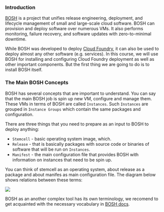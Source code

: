 ### Introduction

[BOSH](http://bosh.io/docs/about.html) is a project that unifies release engineering, deployment, and lifecycle management of small and large-scale cloud software. BOSH can provision and deploy software over numerous VMs. It also performs monitoring, failure recovery, and software updates with zero-to-minimal downtime.

While BOSH was developed to deploy [Cloud Foundry](https://www.cloudfoundry.org/), it can also be used to deploy almost any other software (e.g. services). In  this course, we will use BOSH for installing and configuring Cloud Foundry deployment as well as other important components. But the first thing we are going to do is to install BOSH itself.

### The Main BOSH Concepts

BOSH has several concepts that are important to understand. You can say that the main BOSH job is spin up new VM, configure and manage them. These VMs in terms of BOSH are called `Instances`. Such `Instances` are grouped in `Instance Groups` which contain the same packages and configuration. 

There are three things that you need to prepare as an input to BOSH to deploy anything:

- `Stemcell` - basic operating system image, which.
- `Release` - that is basically packages with source code or binaries of software that will be run on `Instances`.
- `Manifest` - the main configuration file that provides BOSH with information on instances that need to be spin up.

You can think of stemcell as an operating system, about release as a package and about manifes as main configuration file. The diagram below shows relations between these terms:

![](https://s3.amazonaws.com/cf-training-resources/inputs.png)

BOSH as an another complex tool has its own terminology, we recomend to get acquainted with the necessary vocabulary in [BOSH docs](http://bosh.io/docs/terminology.html).
